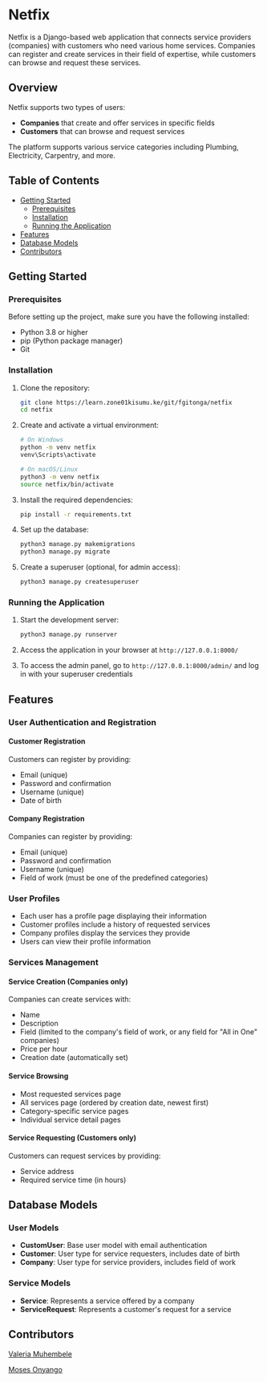 # Netfix

Netfix is a Django-based web application that connects service providers (companies) with customers who need various home services. Companies can register and create services in their field of expertise, while customers can browse and request these services.

## Overview

Netfix supports two types of users:

- **Companies** that create and offer services in specific fields
- **Customers** that can browse and request services

The platform supports various service categories including Plumbing, Electricity, Carpentry, and more.

## Table of Contents

- [Getting Started](#getting-started)
  - [Prerequisites](#prerequisites)
  - [Installation](#installation)
  - [Running the Application](#running-the-application)
- [Features](#features)
- [Database Models](#database-models)
- [Contributors](#contributors)

## Getting Started

### Prerequisites

Before setting up the project, make sure you have the following installed:

- Python 3.8 or higher
- pip (Python package manager)
- Git

### Installation

1. Clone the repository:

   ```bash
   git clone https://learn.zone01kisumu.ke/git/fgitonga/netfix
   cd netfix
   ```

2. Create and activate a virtual environment:

   ```bash
   # On Windows
   python -m venv netfix
   venv\Scripts\activate

   # On macOS/Linux
   python3 -m venv netfix
   source netfix/bin/activate
   ```

3. Install the required dependencies:

   ```bash
   pip install -r requirements.txt
   ```

4. Set up the database:

   ```bash
   python3 manage.py makemigrations
   python3 manage.py migrate
   ```

5. Create a superuser (optional, for admin access):
   ```bash
   python3 manage.py createsuperuser
   ```

### Running the Application

1. Start the development server:

   ```bash
   python3 manage.py runserver
   ```

2. Access the application in your browser at `http://127.0.0.1:8000/`

3. To access the admin panel, go to `http://127.0.0.1:8000/admin/` and log in with your superuser credentials

## Features

### User Authentication and Registration

#### Customer Registration

Customers can register by providing:

- Email (unique)
- Password and confirmation
- Username (unique)
- Date of birth

#### Company Registration

Companies can register by providing:

- Email (unique)
- Password and confirmation
- Username (unique)
- Field of work (must be one of the predefined categories)

### User Profiles

- Each user has a profile page displaying their information
- Customer profiles include a history of requested services
- Company profiles display the services they provide
- Users can view  their profile information

### Services Management

#### Service Creation (Companies only)

Companies can create services with:

- Name
- Description
- Field (limited to the company's field of work, or any field for "All in One" companies)
- Price per hour
- Creation date (automatically set)

#### Service Browsing

- Most requested services page
- All services page (ordered by creation date, newest first)
- Category-specific service pages
- Individual service detail pages

#### Service Requesting (Customers only)

Customers can request services by providing:

- Service address
- Required service time (in hours)

## Database Models

### User Models

- **CustomUser**: Base user model with email authentication
- **Customer**: User type for service requesters, includes date of birth
- **Company**: User type for service providers, includes field of work

### Service Models

- **Service**: Represents a service offered by a company
- **ServiceRequest**: Represents a customer's request for a service

## Contributors

[Valeria Muhembele](https://github.com/anamivale/)

[Moses Onyango](https://github.com/moseeh)

